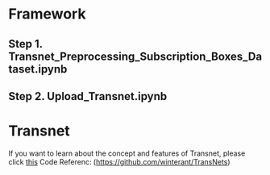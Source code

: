 # Framework
## Step 1. **Transnet_Preprocessing_Subscription_Boxes_Dataset.ipynb**
## Step 2. **Upload_Transnet.ipynb**

# Transnet

If you want to learn about the concept and features of Transnet, please click [this](https://github.com/jaejunchoe/Transnet)
Code Referenc: (https://github.com/winterant/TransNets)
